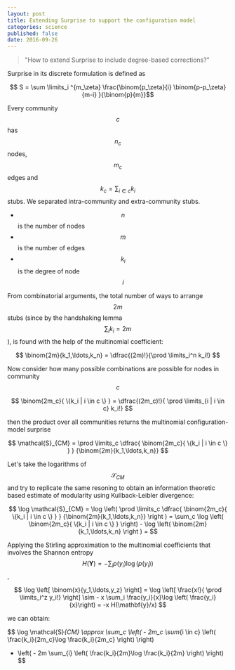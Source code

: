 ```yaml
---
layout: post
title: Extending Surprise to support the configuration model
categories: science
published: false
date: 2016-09-26
---
```


<blockquote>
"How to extend Surprise to include degree-based corrections?"
</blockquote>

Surprise in its discrete formulation is defined as

$$ S = \sum \limits_i ^{m_\zeta} \frac{\binom{p_\zeta}{i}  \binom{p-p_\zeta}{m-i} }{\binom{p}{m}}$$

Every community $$c$$ has $$n_c$$ nodes, $$m_c$$ edges and $$k_c = \sum_{i \in c} k_i$$ stubs.
We separated intra-community and extra-community stubs.

- $$n$$ is the number of nodes
- $$m$$ is the number of edges
- $$k_i$$ is the degree of node $$i$$

From combinatorial arguments, the total number of ways to arrange $$2m$$ stubs (since by the handshaking lemma $$\sum_i k_i = 2m$$), is found with the help of the multinomial coefficient:

$$
\binom{2m}{k_1,\ldots,k_n} = \dfrac{(2m)!}{\prod \limits_i^n k_i!}
$$


Now consider how many possible combinations are possible for nodes in community $$c$$

$$
\binom{2m_c}{ \{k_i | i \in c \} } = \dfrac{(2m_c)!}{ \prod \limits_{i | i \in c} k_i!}
$$

then the product over all communities returns the multinomial configuration-model surprise

$$
\mathcal{S}_{CM} = \prod \limits_c \dfrac{ \binom{2m_c}{ \{k_i | i \in c \} } } {\binom{2m}{k_1,\ldots,k_n}}
$$

Let's take the logarithms of $$\mathcal{S}_{CM}$$ and try to replicate the same resoning to obtain an information theoretic based estimate of modularity using Kullback-Leibler divergence:

$$
\log \mathcal{S}_{CM} = \log \left( \prod \limits_c \dfrac{ \binom{2m_c}{ \{k_i | i \in c \} } } {\binom{2m}{k_1,\ldots,k_n}} \right ) = \sum_c \log \left( \binom{2m_c}{ \{k_i | i \in c \} } \right) - \log \left( \binom{2m}{k_1,\ldots,k_n} \right ) = 
$$

Applying the Stirling approximation to the multinomial coefficients that involves the Shannon entropy $$H(\mathbf{Y})= - \sum_i p(y_i)\log(p(y_i))$$,

$$
\log \left[  \binom{x}{y_1,\ldots,y_z} \right] = \log \left[  \frac{x!}{ \prod \limits_i^z y_i!} \right] \sim - x \sum_i \frac{y_i}{x}\log \left( \frac{y_i}{x}\right) = -x H(\mathbf{y}/x)
$$


we can obtain:

$$
\log \mathcal{S}_{CM} \approx \sum_c \left( - 2m_c \sum_{i \in c} \left( \frac{k_i}{2m_c}\log \frac{k_i}{2m_c} \right)  \right) 
- \left( - 2m \sum_{i} \left( \frac{k_i}{2m}\log \frac{k_i}{2m} \right)  \right) 
$$


<!-- $$\log \left( \binom{2m}{ k_1 \ldots k_n } \right) = \log \left( \frac{(2m)!}{\prod_i k_i!} \right) \sim 2m H\left( \frac{\prod \limits_i k_i!}{2m}\right)$$
where
$$H(x) = - \sum_i x_i\log(x_i) $$
we obtain:

$$
\sum_c \left[ 2m_c H\left(  \frac{\prod \limits_{i \in c} k_i!} {2m_c} \right ) - 2m H\left(  \frac{\prod \limits_{i} k_i} {2m} \right )  \right ] 
$$

$$
= \sum_c \left[ -2m_c \sum_{i \in c}\frac{k_i}{2m_c}\log\left( \frac{k_i}{2m_c} \right)  + 2m \sum_i\frac{k_i}{2m}\log\left( \frac{k_i}{2m} \right)  \right ] 
$$

Forgetting the part that not depends on the partitioning we obtain:

$$
\mathcal{S}_{CM} \approx - \sum_c 2m_c 
$$

$$
\sum_c \log \left( \binom{2m_c}{ \{k_i | i \in c \} } \right) - \log \left( \binom{2m}{k_1,\ldots,k_n} \right ) = 
$$ -->

<!-- to adapt this definition to the classical surprise I'd expect to instead of the configuration model use a constant expected wiring probability. -->

<!-- Every community has $$p_c = \binom{n_c}{2}$$ internal pairs and $$p-p_c$$ external pairs, in terms of stubs $$2p_c$$ possible internal stubs and $$2(p-p_c)$$ possible external stubs.

$$k_c = \sum_{i \in c} k_i = k_c^{int} + k_c^{ext}$$

the probability to pick exactly $$k_c^{int} = 2m_c $$ internal stubs from a community containing a total of $$k_c$$ stubs is

$$
\frac{ \binom{}{}\binom{}{} }{\binom{p}{m} }
$$
 -->